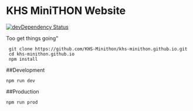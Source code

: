 # KHS MiniTHON Website
[![devDependency Status](https://david-dm.org/khs-minithon/khs-minithon.github.io/dev-status.svg)](https://david-dm.org/khs-minithon/khs-minithon.github.io#info=devDependencies)

Too get things going"
```
 git clone https://github.com/KHS-Minithon/khs-minithon.github.io.git
 cd khs-minithon.github.io
 npm install
```

##Development

``` npm run dev ```

##Production

``` npm run prod ```
